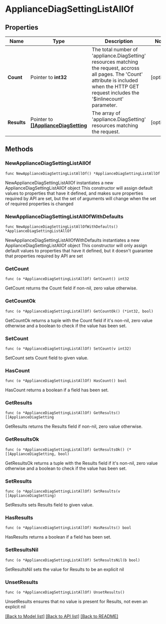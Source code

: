 # ApplianceDiagSettingListAllOf

## Properties

Name | Type | Description | Notes
------------ | ------------- | ------------- | -------------
**Count** | Pointer to **int32** | The total number of &#39;appliance.DiagSetting&#39; resources matching the request, accross all pages. The &#39;Count&#39; attribute is included when the HTTP GET request includes the &#39;$inlinecount&#39; parameter. | [optional] 
**Results** | Pointer to [**[]ApplianceDiagSetting**](ApplianceDiagSetting.md) | The array of &#39;appliance.DiagSetting&#39; resources matching the request. | [optional] 

## Methods

### NewApplianceDiagSettingListAllOf

`func NewApplianceDiagSettingListAllOf() *ApplianceDiagSettingListAllOf`

NewApplianceDiagSettingListAllOf instantiates a new ApplianceDiagSettingListAllOf object
This constructor will assign default values to properties that have it defined,
and makes sure properties required by API are set, but the set of arguments
will change when the set of required properties is changed

### NewApplianceDiagSettingListAllOfWithDefaults

`func NewApplianceDiagSettingListAllOfWithDefaults() *ApplianceDiagSettingListAllOf`

NewApplianceDiagSettingListAllOfWithDefaults instantiates a new ApplianceDiagSettingListAllOf object
This constructor will only assign default values to properties that have it defined,
but it doesn't guarantee that properties required by API are set

### GetCount

`func (o *ApplianceDiagSettingListAllOf) GetCount() int32`

GetCount returns the Count field if non-nil, zero value otherwise.

### GetCountOk

`func (o *ApplianceDiagSettingListAllOf) GetCountOk() (*int32, bool)`

GetCountOk returns a tuple with the Count field if it's non-nil, zero value otherwise
and a boolean to check if the value has been set.

### SetCount

`func (o *ApplianceDiagSettingListAllOf) SetCount(v int32)`

SetCount sets Count field to given value.

### HasCount

`func (o *ApplianceDiagSettingListAllOf) HasCount() bool`

HasCount returns a boolean if a field has been set.

### GetResults

`func (o *ApplianceDiagSettingListAllOf) GetResults() []ApplianceDiagSetting`

GetResults returns the Results field if non-nil, zero value otherwise.

### GetResultsOk

`func (o *ApplianceDiagSettingListAllOf) GetResultsOk() (*[]ApplianceDiagSetting, bool)`

GetResultsOk returns a tuple with the Results field if it's non-nil, zero value otherwise
and a boolean to check if the value has been set.

### SetResults

`func (o *ApplianceDiagSettingListAllOf) SetResults(v []ApplianceDiagSetting)`

SetResults sets Results field to given value.

### HasResults

`func (o *ApplianceDiagSettingListAllOf) HasResults() bool`

HasResults returns a boolean if a field has been set.

### SetResultsNil

`func (o *ApplianceDiagSettingListAllOf) SetResultsNil(b bool)`

 SetResultsNil sets the value for Results to be an explicit nil

### UnsetResults
`func (o *ApplianceDiagSettingListAllOf) UnsetResults()`

UnsetResults ensures that no value is present for Results, not even an explicit nil

[[Back to Model list]](../README.md#documentation-for-models) [[Back to API list]](../README.md#documentation-for-api-endpoints) [[Back to README]](../README.md)


